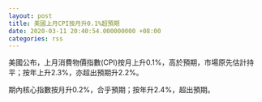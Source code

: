 ```yaml
---
layout: post
title: 美國上月CPI按月升0.1%超預期
date: 2020-03-11 20:40:54.000000000 +08:00
categories: rss
---
```


美國公布，上月消費物價指數(CPI)按月上升0.1%，高於預期，市場原先估計持平；按年上升2.3%，亦超出預期升2.2%。

期內核心指數按月升0.2%，合乎預期；按年升2.4%，超出預期。
